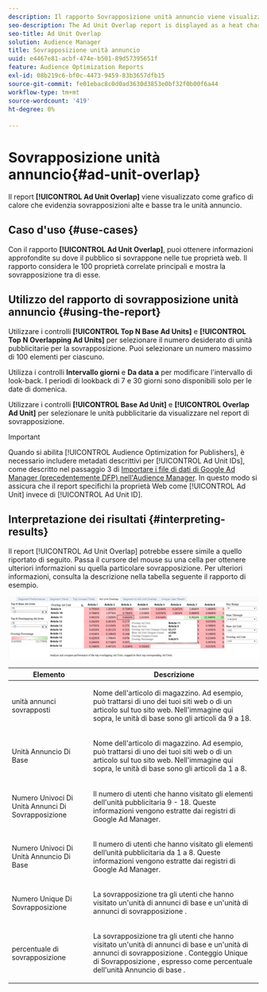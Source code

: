 ```yaml
---
description: Il rapporto Sovrapposizione unità annuncio viene visualizzato come un grafico a caldo che evidenzia le sovrapposizioni alte e basse tra le unità annuncio.
seo-description: The Ad Unit Overlap report is displayed as a heat chart that highlights high and low overlaps between your Ad Units.
seo-title: Ad Unit Overlap
solution: Audience Manager
title: Sovrapposizione unità annuncio
uuid: e4467e81-acbf-474e-b501-89d57395651f
feature: Audience Optimization Reports
exl-id: 08b219c6-bf0c-4473-9459-83b3657dfb15
source-git-commit: fe01ebac8c0d0ad3630d3853e0bf32f0b00f6a44
workflow-type: tm+mt
source-wordcount: '419'
ht-degree: 0%

---
```


# Sovrapposizione unità annuncio{#ad-unit-overlap}

Il report **[!UICONTROL Ad Unit Overlap]** viene visualizzato come grafico di calore che evidenzia sovrapposizioni alte e basse tra le unità annuncio.

## Caso d&#39;uso {#use-cases}

Con il rapporto **[!UICONTROL Ad Unit Overlap]**, puoi ottenere informazioni approfondite su dove il pubblico si sovrappone nelle tue proprietà web. Il rapporto considera le 100 proprietà correlate principali e mostra la sovrapposizione tra di esse.

## Utilizzo del rapporto di sovrapposizione unità annuncio {#using-the-report}

Utilizzare i controlli **[!UICONTROL Top N Base Ad Units]** e **[!UICONTROL Top N Overlapping Ad Units]** per selezionare il numero desiderato di unità pubblicitarie per la sovrapposizione. Puoi selezionare un numero massimo di 100 elementi per ciascuno.

Utilizza i controlli **Intervallo giorni** e **Da data a** per modificare l&#39;intervallo di look-back. I periodi di lookback di 7 e 30 giorni sono disponibili solo per le date di domenica.

Utilizzare i controlli **[!UICONTROL Base Ad Unit]** e **[!UICONTROL Overlap Ad Unit]** per selezionare le unità pubblicitarie da visualizzare nel report di sovrapposizione.

>[!IMPORTANT]
>
>Quando si abilita [!UICONTROL Audience Optimization for Publishers], è necessario includere metadati descrittivi per [!UICONTROL Ad Unit IDs], come descritto nel passaggio 3 di [Importare i file di dati di Google Ad Manager (precedentemente DFP) nell&#39;Audience Manager](../../../reporting/audience-optimization-reports/aor-publishers/import-dfp.md). In questo modo si assicura che il report specifichi la proprietà Web come [!UICONTROL Ad Unit] invece di [!UICONTROL Ad Unit ID].

## Interpretazione dei risultati {#interpreting-results}

Il report [!UICONTROL Ad Unit Overlap] potrebbe essere simile a quello riportato di seguito. Passa il cursore del mouse su una cella per ottenere ulteriori informazioni su quella particolare sovrapposizione. Per ulteriori informazioni, consulta la descrizione nella tabella seguente il rapporto di esempio.

![](assets/publisher_ad_unit_overlap.png)

<table id="table_22340F45B1B94D3796174CB30A60E212"> 
 <thead> 
  <tr> 
   <th colname="col1" class="entry"> Elemento </th> 
   <th colname="col2" class="entry"> Descrizione </th> 
  </tr>
 </thead>
 <tbody> 
  <tr> 
   <td colname="col1"> <p><span class="wintitle"> unità annunci sovrapposti</span> </p> </td> 
   <td colname="col2"> <p>Nome dell'articolo di magazzino. Ad esempio, può trattarsi di uno dei tuoi siti web o di un articolo sul tuo sito web. Nell'immagine qui sopra, le unità di base sono gli articoli da 9 a 18. </p> </td> 
  </tr> 
  <tr> 
   <td colname="col1"> <p><span class="wintitle"> Unità Annuncio Di Base</span> </p> </td> 
   <td colname="col2"> <p>Nome dell'articolo di magazzino. Ad esempio, può trattarsi di uno dei tuoi siti web o di un articolo sul tuo sito web. Nell'immagine qui sopra, le unità di base sono gli articoli da 1 a 8. </p> </td> 
  </tr> 
  <tr> 
   <td colname="col1"> <p>Numero Univoci Di Unità Annunci Di Sovrapposizione <span class="wintitle"></span> </p> </td> 
   <td colname="col2"> <p>Il numero di utenti che hanno visitato gli elementi dell'unità pubblicitaria 9 - 18. Queste informazioni vengono estratte dai registri di Google Ad Manager. </p> </td> 
  </tr> 
  <tr> 
   <td colname="col1"> <p>Numero Univoci Di Unità Annuncio Di Base <span class="wintitle"></span> </p> </td> 
   <td colname="col2"> <p>Il numero di utenti che hanno visitato gli elementi dell’unità pubblicitaria da 1 a 8. Queste informazioni vengono estratte dai registri di Google Ad Manager. </p> </td> 
  </tr> 
  <tr> 
   <td colname="col1"> <p><span class="wintitle"> Numero Unique Di Sovrapposizione</span> </p> </td> 
   <td colname="col2"> <p>La sovrapposizione tra gli utenti che hanno visitato un'unità di annunci di base <span class="wintitle"></span> e un'unità di annunci di sovrapposizione <span class="wintitle"></span>. </p> </td> 
  </tr> 
  <tr> 
   <td colname="col1"> <p><span class="wintitle"> percentuale di sovrapposizione</span> </p> </td> 
   <td colname="col2"> <p>La sovrapposizione tra gli utenti che hanno visitato un'unità di annunci di base <span class="wintitle"></span> e un'unità di annunci di sovrapposizione <span class="wintitle"></span>. Conteggio Unique di Sovrapposizione <span class="wintitle"></span>, espresso come percentuale dell'unità Annuncio di base <span class="wintitle"></span>. </p> </td> 
  </tr> 
 </tbody> 
</table>

